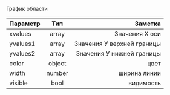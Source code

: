 График области

| Параметр  | Тип      | Заметка   |
| --------- |:--------:| ---------:|
| xvalues     | array   | Значения Х оси |
| yvalues1     | array   | Значения У верхней границы |
| yvalues2     | array   | Значения У нижней границы |
| color     | object   | цвет |
| width     | number   | ширина линии |
| visible     | bool   | видимость |


